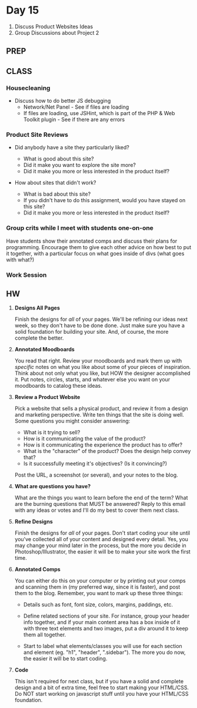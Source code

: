 Day 15
=======================================

1. Discuss Product Websites Ideas
3. Group Discussions about Project 2


PREP
---------------------------------------



CLASS
---------------------------------------

### Housecleaning
- Discuss how to do better JS debugging
	- Network/Net Panel - See if files are loading
	- If files are loading, use JSHint, which is part of the PHP & Web Toolkit plugin - See if there are any errors





### Product Site Reviews

- Did anybody have a site they particularly liked?
	- What is good about this site?
	- Did it make you want to explore the site more?
	- Did it make you more or less interested in the product itself?

- How about sites that 	didn't work?
	- What is bad about this site?
	- If you didn't have to do this assignment, would you have stayed on this site?
	- Did it make you more or less interested in the product itself?


	
### Group crits while I meet with students one-on-one
Have students show their annotated comps and discuss their plans for programming. Encourage them to give each other advice on how best to put it together, with a particular focus on what goes inside of divs (what goes with what?)

### Work Session


HW
---------------------------------------


1. **Designs All Pages**

	Finish the designs for *all* of your pages. We'll be refining our ideas next week, so they don't have to be done done. Just make sure you have a solid foundation for building your site. And, of course, the more complete the better.


2. **Annotated Moodboards**

	You read that right. Review your moodboards and mark them up with *specific* notes on what you like about some of your pieces of inspiration. Think about not only what you like, but HOW the designer accomplished it. Put notes, circles, starts, and whatever else you want on your moodboards to catalog these ideas.


3. **Review a Product Website**

	Pick a website that sells a physical product, and review it from a design and marketing perspective. Write ten things that the site is doing well. Some questions you might consider answering:

	- What is it trying to sell?
	- How is it communicating the value of the product?
	- How is it communicating the experience the product has to offer?
	- What is the "character" of the product? Does the design help convey that?
	- Is it successfully meeting it's objectives? (Is it convincing?)
	
	Post the URL, a screenshot (or several), and your notes to the blog.
	

4. **What are questions you have?**

	What are the things you want to learn before the end of the term? What are the burning questions that MUST be answered? Reply to this email with any ideas or votes and I'll do my best to cover them next class.




1. **Refine Designs**

	Finish the designs for *all* of your pages. Don't start coding your site until you've collected all of your content and designed every detail. Yes, you may change your mind later in the process, but the more you decide in Photoshop/Illustrator, the easier it will be to make your site work the first time.
	
2. **Annotated Comps**

	You can either do this on your computer or by printing out your comps and scanning them in (my preferred way, since it is faster), and post them to the blog. Remember, you want to mark up these three things:
	
	- Details such as font, font size, colors, margins, paddings, etc. 
	
	- Define related sections of your site. For instance, group your header info together, and if your main content area has a box inside of it with three text elements and two images, put a div around it to keep them all together.
	
	- Start to label what elements/classes you will use for each section and element (eg. "h1", "header", ".sidebar"). The more you do now, the easier it will be to start coding.
	
3. **Code**

	This isn't required for next class, but if you have a solid and complete design and a bit of extra time, feel free to start making your HTML/CSS. Do NOT start working on javascript stuff until you have your HTML/CSS foundation.